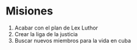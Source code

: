 # Misiones

1. Acabar con el plan de Lex Luthor
2. Crear la liga de la justicia
3. Buscar nuevos miembros para la vida en cuba